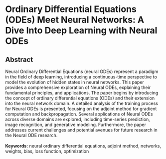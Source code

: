 # Ordinary Differential Equations (ODEs) Meet Neural Networks: A Dive Into Deep Learning with Neural ODEs
## Abstract
Neural Ordinary Differential Equations (neural ODEs) represent a paradigm in the field of deep learning, introducing a continuous-time perspective to model the evolution of hidden states in neural networks. This paper provides a comprehensive exploration of Neural ODEs, explaining their fundamental principles, and applications.
The paper begins by introducing the concept of ordinary differential equations (ODEs) and their extension into the neural network domain. A detailed analysis of the training process for Neural ODEs is presented, focusing on the adjoint method for gradient computation and backpropagation. 
Several applications of Neural ODEs across diverse domains are explored, including time-series prediction, image recognition, and generative modeling. Furthermore, the paper addresses current challenges and potential avenues for future research in the Neural ODE research. <br><br>
**Keywords:** neural ordinary differential equations, adjoint method, networks, weights, bias, loss function, optimization
